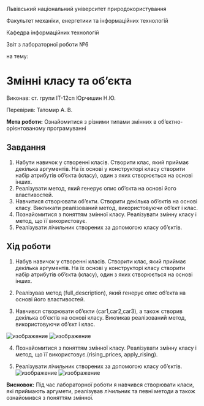 Львівський національний університет природокористування 

Факультет механіки, енергетики та інформаційних технологій 

Кафедра інформаційних технологій 

Звіт з лабораторної роботи №6 

на тему: 
# Змінні класу та об’єкта 

Виконав: ст. групи ІТ-12сп Юрчишин Н.Ю. 

Перевірив: Татомир А. В. 

**Мета роботи:** Ознайомитися з різними типами змінних в об’єктно-орієнтованому програмуванні

## Завдання
1. Набути навичок у створенні класів. Створити клас, який приймає декілька аргументів. На їх основі у конструкторі класу створити набір атрибутів об’єкта (класу), 
один з яких створюється на основі інших.
3. Реалізувати метод, який генерує опис об’єкта на основі його властивостей.
4. Навчитися створювати об’єкти. Створити декілька об’єктів на основі класу. Викликати реалізований метод, використовуючи об’єкт і клас.
5. Познайомитися з поняттям змінної класу. Реалізувати змінну класу і метод, що її використовує.
6. Реалізувати лічильник створених за допомогою класу об’єктів.

## Хід роботи
1. Набув навичок у створенні класів. Створити клас, який приймає декілька аргументів. На їх основі у конструкторі класу створити набір
атрибутів об’єкта (класу), один з яких створюється на основі інших.
2. Реалізував метод (full_description), який генерує опис об’єкта на основі його властивостей.

3. Навчився створювати об’єкти (car1,car2,car3), а також  cтворив декілька об’єктів на основі класу. Викликав реалізований метод, використовуючи об’єкт і клас.

![изображение](https://user-images.githubusercontent.com/101549330/169506669-edc64428-e4e1-4676-a89a-3c6c29320282.png)
![изображение](https://user-images.githubusercontent.com/101549330/169506790-cc40ec75-073f-49d9-acb0-965b1507e3a2.png)


4. Познайомитися з поняттям змінної класу. Реалізувати змінну класу і метод, що її використовує.(rising_prices, apply_rising).

5. Реалізувати лічильник створених за допомогою класу об’єктів. 
![изображение](https://user-images.githubusercontent.com/101549330/169506548-c339be0b-8fcb-438a-8e73-475cda703f5d.png)
![изображение](https://user-images.githubusercontent.com/101549330/169506484-cc31dc93-9c76-4763-a5a2-61b3315ef906.png)

**Висновок:** Під час лабораторної роботи я навчився створювати класи, які приймають аргумети, реалізував лічильник та певні методи а також ознайомився з поняттям змінної.

